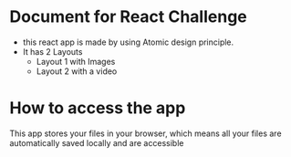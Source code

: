 # Document for React Challenge

- this react app is made by using Atomic design principle.
- It has 2 Layouts 
    - Layout 1 with Images
    - Layout 2 with a video
  
# How to access the app
This app stores your files in your browser, which means all your files are automatically saved locally and are accessible


